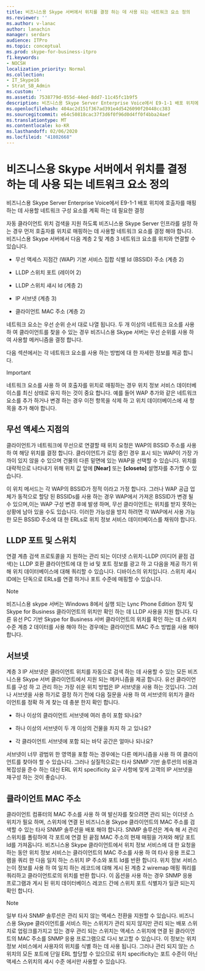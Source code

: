 ```yaml
---
title: 비즈니스용 Skype 서버에서 위치를 결정 하는 데 사용 되는 네트워크 요소 정의
ms.reviewer: ''
ms.author: v-lanac
author: lanachin
manager: serdars
audience: ITPro
ms.topic: conceptual
ms.prod: skype-for-business-itpro
f1.keywords:
- NOCSH
localization_priority: Normal
ms.collection:
- IT_Skype16
- Strat_SB_Admin
ms.custom: ''
ms.assetid: 7538779d-055d-44ed-8dd7-11c45fc1b9f5
description: 비즈니스용 Skype Server Enterprise Voice에서 E9-1-1 배포 위치에 호출자를 매핑하는 데 사용할 네트워크 구성 요소를 계획 하는 데 필요한 결정
ms.openlocfilehash: 404ac2d151f367ad391e4d5426090f20448cc383
ms.sourcegitcommit: e64c50818cac37f3d6f0f96d0d4ff0f4bba24aef
ms.translationtype: MT
ms.contentlocale: ko-KR
ms.lasthandoff: 02/06/2020
ms.locfileid: "41802668"
---
```

# <a name="define-the-network-elements-used-to-determine-location-in-skype-for-business-server"></a>비즈니스용 Skype 서버에서 위치를 결정 하는 데 사용 되는 네트워크 요소 정의
 
비즈니스용 Skype Server Enterprise Voice에서 E9-1-1 배포 위치에 호출자를 매핑하는 데 사용할 네트워크 구성 요소를 계획 하는 데 필요한 결정
  
자동 클라이언트 위치 검색을 지원 하도록 비즈니스용 Skype Server 인프라를 설정 하는 경우 먼저 호출자를 위치로 매핑하는 데 사용할 네트워크 요소를 결정 해야 합니다. 비즈니스용 Skype 서버에서 다음 계층 2 및 계층 3 네트워크 요소를 위치와 연결할 수 있습니다.
  
- 무선 액세스 지점간 (WAP) 기본 서비스 집합 식별 Id (BSSID) 주소 (계층 2)
    
- LLDP 스위치 포트 (레이어 2)
    
- LLDP 스위치 섀시 Id (계층 2)
    
- IP 서브넷 (계층 3)
    
- 클라이언트 MAC 주소 (계층 2)
    
네트워크 요소는 우선 순위 순서 대로 나열 됩니다. 두 개 이상의 네트워크 요소를 사용 하 여 클라이언트를 찾을 수 있는 경우 비즈니스용 Skype 서버는 우선 순위를 사용 하 여 사용할 메커니즘을 결정 합니다. 
  
다음 섹션에서는 각 네트워크 요소를 사용 하는 방법에 대 한 자세한 정보를 제공 합니다.
  
> [!IMPORTANT]
> 네트워크 요소를 사용 하 여 호출자를 위치로 매핑하는 경우 위치 정보 서비스 데이터베이스를 최신 상태로 유지 하는 것이 중요 합니다. 예를 들어 WAP 추가와 같은 네트워크 요소를 추가 하거나 변경 하는 경우 이전 항목을 삭제 하 고 위치 데이터베이스에 새 항목을 추가 해야 합니다. 
  
## <a name="wireless-access-point"></a>무선 액세스 지점의

클라이언트가 네트워크에 무선으로 연결할 때 위치 요청은 WAP의 BSSID 주소를 사용 하 여 해당 위치를 결정 합니다. 클라이언트가 로밍 중인 경우 표시 되는 WAP이 가장 가까이 있지 않을 수 있으며 건물의 다른 밑면에 있는 WAP을 선택할 수 있습니다. 위치를 대략적으로 나타내기 위해 위치 값 앞에 **[Near]** 또는 **[closeto]** 설명자를 추가할 수 있습니다.
  
이 위치 메서드는 각 WAP의 BSSID가 정적 이라고 가정 합니다. 그러나 WAP 공급 업체가 동적으로 할당 된 BSSIDs를 사용 하는 경우 WAP에서 가져온 BSSID가 변경 될 수 있으며,이는 WAP 구성 변경 후에 발생 하며, 무선 클라이언트는 위치를 받지 못하는 상황에 남아 있을 수도 있습니다. 이러한 가능성을 방지 하려면 각 WAP에서 사용 가능한 모든 BSSID 주소에 대 한 ERLs로 위치 정보 서비스 데이터베이스를 채워야 합니다. 
  
## <a name="lldp-ports-and-switches"></a>LLDP 포트 및 스위치

연결 계층 검색 프로토콜을 지 원하는 관리 되는 이더넷 스위치-LLDP (미디어 끝점 검색)는 LLDP 호환 클라이언트에 대 한 id 및 포트 정보를 광고 하 고 다음을 제공 하기 위해 위치 데이터베이스에 대해 쿼리할 수 있습니다. 디바이스의 위치입니다. 스위치 섀시 ID에는 단독으로 ERLs를 연결 하거나 포트 수준에 매핑할 수 있습니다.
  
> [!NOTE]
> 비즈니스용 skype 서버는 Windows 8에서 실행 되는 Lync Phone Edition 장치 및 Skype for Business 클라이언트의 위치만 확인 하는 데 LLDP 사용을 지원 합니다. 다른 유선 PC 기반 Skype for Business 서버 클라이언트의 위치를 확인 하는 데 스위치 수준 계층 2 데이터를 사용 해야 하는 경우에는 클라이언트 MAC 주소 방법을 사용 해야 합니다. 
  
## <a name="subnet"></a>서브넷

계층 3 IP 서브넷은 클라이언트 위치를 자동으로 검색 하는 데 사용할 수 있는 모든 비즈니스용 Skype 서버 클라이언트에서 지원 되는 메커니즘을 제공 합니다. 유선 클라이언트를 구성 하 고 관리 하는 가장 쉬운 위치 방법은 IP 서브넷을 사용 하는 것입니다. 그러나 서브넷을 사용 하기로 결정 하기 전에 다음 질문을 사용 하 여 서브넷의 위치가 클라이언트를 정확 하 게 찾는 데 충분 한지 확인 합니다.
  
- 하나 이상의 클라이언트 서브넷에 여러 층이 포함 되나요?
    
- 하나 이상의 서브넷이 두 개 이상의 건물을 차지 하 고 있나요?
    
- 각 클라이언트 서브넷에 포함 되는 바닥 공간은 얼마나 되나요?
    
서브넷이 너무 광범위 한 영역을 포함 하는 경우에는 다른 메커니즘을 사용 하 여 클라이언트를 찾아야 할 수 있습니다. 그러나 실질적으로는 타사 SNMP 기반 솔루션의 비용과 복잡성을 준수 하는 대신 ERL 위치 specificity 요구 사항에 맞게 고객의 IP 서브넷을 재구성 하는 것이 좋습니다.
  
## <a name="client-mac-address"></a>클라이언트 MAC 주소

클라이언트 컴퓨터의 MAC 주소를 사용 하 여 발신자를 찾으려면 관리 되는 이더넷 스위치가 필요 하며, 스위치에 연결 된 비즈니스용 Skype 클라이언트의 MAC 주소를 검색할 수 있는 타사 SNMP 솔루션을 배포 해야 합니다. SNMP 솔루션은 계속 해 서 관리 스위치를 폴링하여 각 포트에 연결 된 끝점 MAC 주소의 현재 매핑을 가져와 해당 포트 Id를 가져옵니다. 비즈니스용 Skype 클라이언트에서 위치 정보 서비스에 대 한 요청을 하는 동안 위치 정보 서비스는 클라이언트의 MAC 주소를 사용 하 여 타사 응용 프로그램을 쿼리 한 다음 일치 하는 스위치 IP 주소와 포트 Id를 반환 합니다. 위치 정보 서비스는이 정보를 사용 하 여 일치 하는 레코드에 대해 게시 된 계층 2 wiremap 매핑 쿼리를 쿼리하고 클라이언트로의 위치를 반환 합니다. 이 옵션을 사용 하는 경우 SNMP 응용 프로그램과 게시 된 위치 데이터베이스 레코드 간에 스위치 포트 식별자가 일관 되는지 확인 합니다.
  
> [!NOTE]
> 일부 타사 SNMP 솔루션은 관리 되지 않는 액세스 전환을 지원할 수 있습니다. 비즈니스용 Skype 클라이언트를 서비스 하는 스위치가 관리 되지 않지만 관리 되는 배포 스위치로 업링크를가지고 있는 경우 관리 되는 스위치는 액세스 스위치에 연결 된 클라이언트의 MAC 주소를 SNMP 응용 프로그램으로 다시 보고할 수 있습니다. 이 정보는 위치 정보 서비스에서 사용자의 위치를 식별 하는 데 사용 됩니다. 그러나 관리 되지 않는 스위치의 모든 포트에 단일 ERL 할당할 수 있으므로 위치 specificity는 포트 수준이 아닌 액세스 스위치의 섀시 수준 에서만 사용할 수 있습니다. 
  

